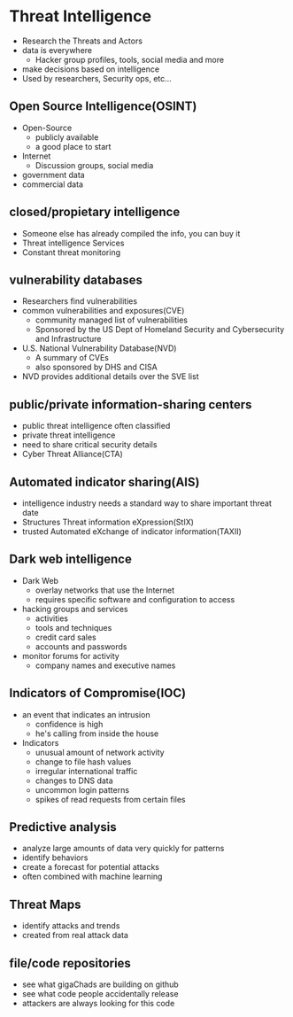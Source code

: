# Threat Intelligence

- Research the Threats and Actors
- data is everywhere
  - Hacker group profiles, tools, social media and more
- make decisions based on intelligence
- Used by researchers, Security ops, etc...

## Open Source Intelligence(OSINT)

- Open-Source
  - publicly available
  - a good place to start
- Internet
  - Discussion groups, social media
- government data
- commercial data

## closed/propietary intelligence

- Someone else has already compiled the info, you can buy it
- Threat intelligence Services
- Constant threat monitoring

## vulnerability databases

- Researchers find vulnerabilities
- common vulnerabilities and exposures(CVE)
  - community managed list of vulnerabilities
  - Sponsored by the US Dept of Homeland Security and Cybersecurity and Infrastructure
- U.S. National Vulnerability Database(NVD)
  - A summary of CVEs
  - also sponsored by DHS and CISA
- NVD provides additional details over the SVE list

## public/private information-sharing centers

- public threat intelligence often classified
- private threat intelligence
- need to share critical security details
- Cyber Threat Alliance(CTA)

## Automated indicator sharing(AIS)

- intelligence industry needs a standard way to share important threat date
- Structures Threat information eXpression(StIX)
- trusted Automated eXchange of indicator information(TAXII)

## Dark web intelligence

- Dark Web
  - overlay networks that use the Internet
  - requires specific software and configuration to access
- hacking groups and services
  - activities
  - tools and techniques
  - credit card sales
  - accounts and passwords
- monitor forums for activity
  - company names and executive names

## Indicators of Compromise(IOC)

- an event that indicates an intrusion
  - confidence is high
  - he's calling from inside the house
- Indicators
  - unusual amount of network activity
  - change to file hash values
  - irregular international traffic
  - changes to DNS data
  - uncommon login patterns
  - spikes of read requests from certain files

## Predictive analysis

- analyze large amounts of data very quickly for patterns
- identify behaviors
- create a forecast for potential attacks
- often combined with machine learning

## Threat Maps

- identify attacks and trends
- created from real attack data

## file/code repositories

- see what gigaChads are building on github
- see what code people accidentally release
- attackers are always looking for this code
